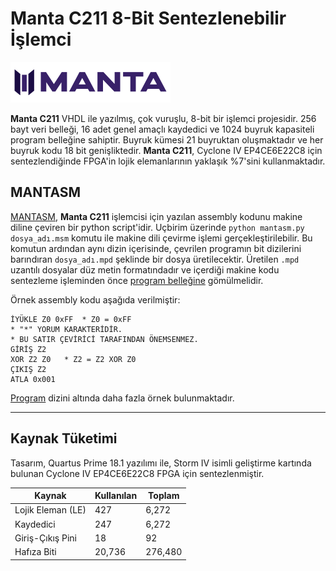 # Manta C211 8-Bit Sentezlenebilir İşlemci

<p align="left">
  <img src="./img/manta.png" alt="Manta Logo"  width="256" height="65">
</p>

**Manta C211** VHDL ile yazılmış, çok vuruşlu, 8-bit bir işlemci projesidir. 256 bayt veri belleği, 16 adet genel amaçlı kaydedici ve 1024 buyruk kapasiteli program belleğine sahiptir. Buyruk kümesi 21 buyruktan oluşmaktadır ve her buyruk kodu 18 bit genişliktedir. **Manta C211**, Cyclone IV EP4CE6E22C8 için sentezlendiğinde FPGA'in lojik elemanlarının yaklaşık %7'sini kullanmaktadır.

## MANTASM

[MANTASM](/mantasm), **Manta C211** işlemcisi için yazılan assembly kodunu makine diline çeviren bir python script'idir. Uçbirim üzerinde `python mantasm.py dosya_adı.msm` komutu ile makine dili çevirme işlemi gerçekleştirilebilir. Bu komutun ardından aynı dizin içerisinde, çevrilen programın bit dizilerini barındıran `dosya_adı.mpd` şeklinde bir dosya üretilecektir. Üretilen `.mpd` uzantılı dosyalar düz metin formatındadır ve içerdiği makine kodu sentezleme işleminden önce [program belleğine](/rtl/PROGRAM_BELLEGI.vhd) gömülmelidir.

Örnek assembly kodu aşağıda verilmiştir:

```
İYÜKLE Z0 0xFF  * Z0 = 0xFF
* "*" YORUM KARAKTERİDİR.
* BU SATIR ÇEVİRİCİ TARAFINDAN ÖNEMSENMEZ.
GİRİŞ Z2
XOR Z2 Z0   * Z2 = Z2 XOR Z0
ÇIKIŞ Z2
ATLA 0x001
```

[Program](/program) dizini altında daha fazla örnek bulunmaktadır.

---

## Kaynak Tüketimi

Tasarım, Quartus Prime 18.1 yazılımı ile, Storm IV isimli geliştirme kartında bulunan Cyclone IV EP4CE6E22C8 FPGA için sentezlenmiştir.

| Kaynak            | Kullanılan  | Toplam      |
| ----------------- | ----------- | ----------- |
| Lojik Eleman (LE) | 427         | 6,272       |
| Kaydedici         | 247         | 6,272       |
| Giriş-Çıkış Pini  | 18          | 92          |
| Hafıza Biti       | 20,736      | 276,480     |
